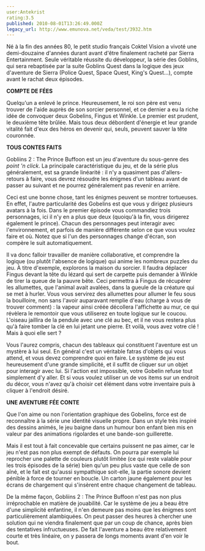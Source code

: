```yaml
---
user:Antekrist
rating:3.5
published: 2010-08-01T13:26:49.000Z
legacy_url: http://www.emunova.net/veda/test/3932.htm
---
```

Né à la fin des années 80, le petit studio français Coktel Vision a vivoté une demi-douzaine d'années durant avant d'être finalement racheté par Sierra Entertainment. Seule véritable réussite du développeur, la série des Goblins, qui sera rebaptisée par la suite Goblins Quest dans la logique des jeux d'aventure de Sierra (Police Quest, Space Quest, King's Quest...), compte avant le rachat deux épisodes.  

  

**COMPTE DE FÉES**  

Quelqu'un a enlevé le prince. Heureusement, le roi son père est venu trouver de l'aide auprès de son sorcier personnel, et ce dernier a eu la riche idée de convoquer deux Gobelins, Fingus et Winkle. Le premier est prudent, le deuxième tête brûlée. Mais tous deux débordent d'énergie et leur grande vitalité fait d'eux des héros en devenir qui, seuls, peuvent sauver la tête couronnée.  

  

**TOUS CONTES FAITS**  

Gobliins 2 : The Prince Buffoon est un jeu d'aventure du sous-genre des _point 'n click_. La principale caractéristique du jeu, et de la série plus généralement, est sa grande linéarité : il n'y a quasiment pas d'allers-retours à faire, vous devrez résoudre les énigmes d'un tableau avant de passer au suivant et ne pourrez généralement pas revenir en arrière.  

Ceci est une bonne chose, tant les énigmes peuvent se montrer tortueuses. En effet, l'autre particularité des Gobelins est que vous y dirigez plusieurs avatars à la fois. Dans le premier épisode vous commandiez trois personnages, ici il n'y en a plus que deux (quoiqu'à la fin, vous dirigerez également le prince). Chacun des personnages peut interagir avec l'environnement, et parfois de manière différente selon ce que vous voulez faire et où. Notez que si l'un des personnages change d'écran, son compère le suit automatiquement.  

Il va donc falloir travailler de manière collaborative, et comprendre la logique (ou plutôt l'absence de logique) qui anime les nombreux puzzles du jeu. À titre d'exemple, explorons la maison du sorcier. Il faudra déplacer Fingus devant la tête du lézard qui sert de carpette puis demander à Winkle de tirer la queue de la pauvre bête. Ceci permettra à Fingus de récupérer les allumettes, que l'animal avait avalées, dans la gueule de la créature qui se met à hurler. Vous vous servirez des allumettes pour allumer le feu sous la bouilloire, non sans l'avoir auparavant remplie d'eau (charge à vous de trouver comment) : la vapeur ainsi créée décollera l'affichette au mur, ce qui révèlera le remontoir que vous utiliserez en toute logique sur le coucou. L'oiseau jaillira de la pendule avec une clé au bec, et il ne vous restera plus qu'à faire tomber la clé en lui jetant une pierre. Et voilà, vous avez votre clé ! Mais à quoi elle sert ?  

Vous l'aurez compris, chacun des tableaux qui constituent l'aventure est un mystère à lui seul. En général c'est un véritable fatras d'objets qui vous attend, et vous devez comprendre quoi en faire. Le système de jeu est heureusement d'une grande simplicité, et il suffit de cliquer sur un objet pour interagir avec lui. Si l'action est impossible, votre Gobelin refuse tout simplement d'y aller. Et si vous voulez utiliser un de vos items sur un endroit du décor, vous n'avez qu'à choisir cet élément dans votre inventaire puis à cliquer à l'endroit désiré.  

  

**UNE AVENTURE FÉE CONTE**  

Que l'on aime ou non l'orientation graphique des Gobelins, force est de reconnaître à la série une identité visuelle propre. Dans un style très inspiré des dessins animés, le jeu baigne dans un humour bon enfant bien mis en valeur par des animations rigolardes et une bande-son guillerette.  

Mais il est tout à fait concevable que certains puissent ne pas aimer, car le jeu n'est pas non plus exempt de défauts. On pourra par exemple lui reprocher une palette de couleurs plutôt limitée (ce qui reste valable pour les trois épisodes de la série) bien qu'un peu plus vaste que celle de son aîné, et le fait est qu'aussi sympathique soit-elle, la partie sonore devient pénible à force de tourner en boucle. Un carton jaune également pour les écrans de chargement qui s'insèrent entre chaque changement de tableau.  

De la même façon, Gobliins 2 : The Prince Buffoon n'est pas non plus irréprochable en matière de jouabilité. Car le système de jeu a beau être d'une simplicité enfantine, il n'en demeure pas moins que les énigmes sont particulièrement alambiquées. On peut passer des heures à chercher une solution qui ne viendra finalement que par un coup de chance, après bien des tentatives infructueuses. De fait l'aventure a beau être relativement courte et très linéaire, on y passera de longs moments avant d'en voir le bout.
